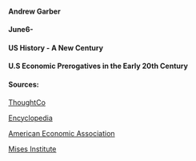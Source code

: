 #### Andrew Garber
#### June6-
#### US History - A New Century
#### U.S Economic Prerogatives in the Early 20th Century

#### Sources:

[ThoughtCo](https://www.thoughtco.com/us-economic-growth-in-the-20th-century-1148146)

[Encyclopedia](https://www.encyclopedia.com/social-sciences/culture-magazines/1900s-business-and-economy-overview)

[American Economic Association](https://www.aeaweb.org/articles?id=10.1257/jep.14.1.95)

[Mises Institute](https://mises.org/library/20th-century-american-economic-history)